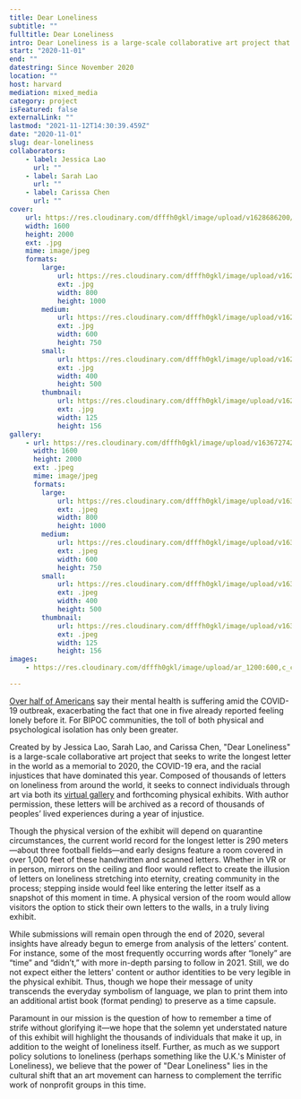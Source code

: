```yaml
---
title: Dear Loneliness
subtitle: ""
fulltitle: Dear Loneliness
intro: Dear Loneliness is a large-scale collaborative art project that seeks to write the longest letter in the world as a memorial to 2020, the COVID-19 era, and the racial injustices that have dominated this year.
start: "2020-11-01"
end: ""
datestring: Since November 2020
location: ""
host: harvard
mediation: mixed_media
category: project
isFeatured: false
externalLink: ""
lastmod: "2021-11-12T14:30:39.459Z"
date: "2020-11-01"
slug: dear-loneliness
collaborators:
    - label: Jessica Lao
      url: ""
    - label: Sarah Lao
      url: ""
    - label: Carissa Chen
      url: ""
cover:
    url: https://res.cloudinary.com/dfffh0gkl/image/upload/v1628686200/Dear_Loneliness_1b1650ed67.jpg
    width: 1600
    height: 2000
    ext: .jpg
    mime: image/jpeg
    formats:
        large:
            url: https://res.cloudinary.com/dfffh0gkl/image/upload/v1628686201/large_Dear_Loneliness_1b1650ed67.jpg
            ext: .jpg
            width: 800
            height: 1000
        medium:
            url: https://res.cloudinary.com/dfffh0gkl/image/upload/v1628686202/medium_Dear_Loneliness_1b1650ed67.jpg
            ext: .jpg
            width: 600
            height: 750
        small:
            url: https://res.cloudinary.com/dfffh0gkl/image/upload/v1628686202/small_Dear_Loneliness_1b1650ed67.jpg
            ext: .jpg
            width: 400
            height: 500
        thumbnail:
            url: https://res.cloudinary.com/dfffh0gkl/image/upload/v1628686201/thumbnail_Dear_Loneliness_1b1650ed67.jpg
            ext: .jpg
            width: 125
            height: 156
gallery:
    - url: https://res.cloudinary.com/dfffh0gkl/image/upload/v1636727423/dearlonliness1_d10d23db97.jpg
      width: 1600
      height: 2000
      ext: .jpeg
      mime: image/jpeg
      formats:
        large:
            url: https://res.cloudinary.com/dfffh0gkl/image/upload/v1636727424/large_dearlonliness1_d10d23db97.jpg
            ext: .jpeg
            width: 800
            height: 1000
        medium:
            url: https://res.cloudinary.com/dfffh0gkl/image/upload/v1636727424/medium_dearlonliness1_d10d23db97.jpg
            ext: .jpeg
            width: 600
            height: 750
        small:
            url: https://res.cloudinary.com/dfffh0gkl/image/upload/v1636727425/small_dearlonliness1_d10d23db97.jpg
            ext: .jpeg
            width: 400
            height: 500
        thumbnail:
            url: https://res.cloudinary.com/dfffh0gkl/image/upload/v1636727423/thumbnail_dearlonliness1_d10d23db97.jpg
            ext: .jpeg
            width: 125
            height: 156
images:
    - https://res.cloudinary.com/dfffh0gkl/image/upload/ar_1200:600,c_crop/c_limit,h_1200,w_600/v1628686200/Dear_Loneliness_1b1650ed67.jpg

---
```

[Over half of Americans](https://www.valuepenguin.com/coronavirus-loneliness-survey?utm_source=STAT+Newsletters&utm_campaign=f3e6bb82c2-MR_COPY_01&utm_medium=email&utm_term=0_8cab1d7961-f3e6bb82c2-152047705) say their mental health is suffering amid the COVID-19 outbreak, exacerbating the fact that one in five already reported feeling lonely before it. For BIPOC communities, the toll of both physical and psychological isolation has only been greater.

Created by by Jessica Lao, Sarah Lao, and Carissa Chen, "Dear Loneliness" is a large-scale collaborative art project that seeks to write the longest letter in the world as a memorial to 2020, the COVID-19 era, and the racial injustices that have dominated this year. Composed of thousands of letters on loneliness from around the world, it seeks to connect individuals through art via both its [virtual gallery](https://www.dearloneliness.com/gallery) and forthcoming physical exhibits. With author permission, these letters will be archived as a record of thousands of peoples’ lived experiences during a year of injustice.

Though the physical version of the exhibit will depend on quarantine circumstances, the current world record for the longest letter is 290 meters—about three football fields—and early designs feature a room covered in over 1,000 feet of these handwritten and scanned letters. Whether in VR or in person, mirrors on the ceiling and floor would reflect to create the illusion of letters on loneliness stretching into eternity, creating community in the process; stepping inside would feel like entering the letter itself as a snapshot of this moment in time. A physical version of the room would allow visitors the option to stick their own letters to the walls, in a truly living exhibit.

While submissions will remain open through the end of 2020, several insights have already begun to emerge from analysis of the letters’ content. For instance, some of the most frequently occurring words after “lonely” are “time” and “didn’t,” with more in-depth parsing to follow in 2021. Still, we do not expect either the letters' content or author identities to be very legible in the physical exhibit. Thus, though we hope their message of unity transcends the everyday symbolism of language, we plan to print them into an additional artist book (format pending) to preserve as a time capsule.

Paramount in our mission is the question of how to remember a time of strife without glorifying it—we hope that the solemn yet understated nature of this exhibit will highlight the thousands of individuals that make it up, in addition to the weight of loneliness itself. Further, as much as we support policy solutions to loneliness (perhaps something like the U.K.'s Minister of Loneliness), we believe that the power of "Dear Loneliness" lies in the cultural shift that an art movement can harness to complement the terrific work of nonprofit groups in this time.
